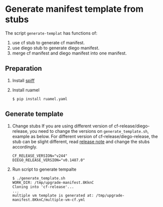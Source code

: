 # Generate manifest template from stubs
The script `generate-templat` has functions of:
1. use cf stub to generate cf manifest.
1. use diego stub to generate diego manifest.
1. merge cf manifest and diego manifest into one manifest.

## Preparation
1. Install [spiff](https://github.com/cloudfoundry-incubator/spiff)
1. Install ruamel

    ```
    $ pip install ruamel.yaml
    ```

## Generate template
1. Change stubs
If you are using different version of cf-release/diego-release, you need to change the versions on `generate_template.sh`, example as below. For different version of cf-release/diego-release, the stub can be slight different, read [release note](https://github.com/cloudfoundry/cf-release/releases) and change the stubs accordingly.

    ```
    CF_RELEASE_VERSION="v244"
    DIEGO_RELEASE_VERSION="v0.1487.0"
    ```

1. Run script to generate tempalte

    ```
    $ ./generate_template.sh
    WORK_DIR: /tmp/upgrade-manifest.8KknC
    Cloning into 'cf-release'...
    ...
    multiple vm template is generated at: /tmp/upgrade-manifest.8KknC/multiple-vm-cf.yml
    ```


